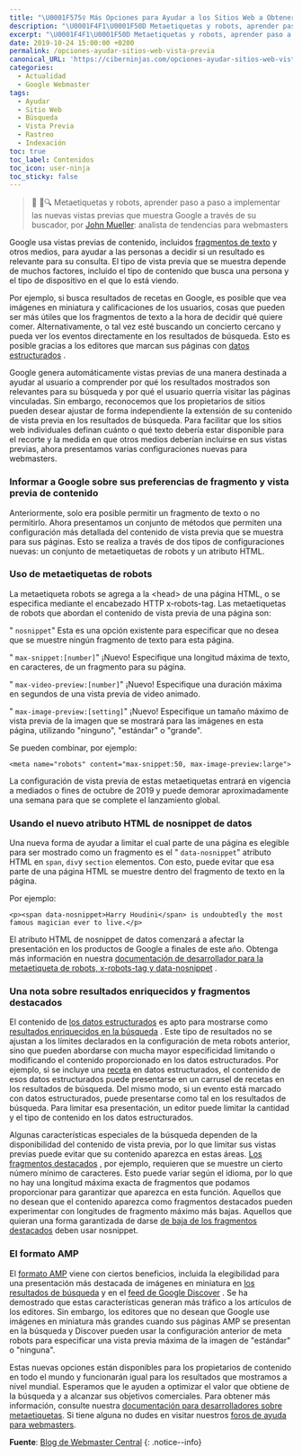 ```yaml
---
title: "\U0001F575️‍♀️ Más Opciones para Ayudar a los Sitios Web a Obtener una Vista Previa de su Contenido en la Búsqueda de Google"
description: "\U0001F4F1\U0001F50D Metaetiquetas y robots, aprender paso a paso a implementar las nuevas vistas previas que muestra Google a través de su buscador, por John Mueller"
excerpt: "\U0001F4F1\U0001F50D Metaetiquetas y robots, aprender paso a paso a implementar las nuevas vistas previas que muestra Google a través de su buscador, por John Mueller"
date: 2019-10-24 15:00:00 +0200
permalink: /opciones-ayudar-sitios-web-vista-previa
canonical_URL: 'https://ciberninjas.com/opciones-ayudar-sitios-web-vista-previa'
categories:
  - Actualidad
  - Google Webmaster
tags:
  - Ayudar
  - Sitio Web
  - Búsqueda
  - Vista Previa
  - Rastreo
  - Indexación
toc: true
toc_label: Contenidos
toc_icon: user-ninja
toc_sticky: false
---
```


> 📰 📱🔍 Metaetiquetas y robots, aprender paso a paso a implementar las nuevas vistas previas que muestra Google a trav&eacute;s de su buscador, por [John Mueller](https://twitter.com/johnmu?rel=rel)\: analista de tendencias para webmasters

Google usa vistas previas de contenido, incluidos [fragmentos de texto](https://support.google.com/webmasters/answer/35624) y otros medios, para ayudar a las personas a decidir si un resultado es relevante para su consulta. El tipo de vista previa que se muestra depende de muchos factores, incluido el tipo de contenido que busca una persona y el tipo de dispositivo en el que lo est&aacute; viendo.

Por ejemplo, si busca resultados de recetas en Google, es posible que vea im&aacute;genes en miniatura y calificaciones de los usuarios, cosas que pueden ser m&aacute;s &uacute;tiles que los fragmentos de texto a la hora de decidir qu&eacute; quiere comer. Alternativamente, o tal vez est&eacute; buscando un concierto cercano y pueda ver los eventos directamente en los resultados de b&uacute;squeda. Esto es posible gracias a los editores que marcan sus p&aacute;ginas con [datos estructurados](https://developers.google.com/search/docs/guides/search-gallery) .

Google genera autom&aacute;ticamente vistas previas de una manera destinada a ayudar al usuario a comprender por qu&eacute; los resultados mostrados son relevantes para su b&uacute;squeda y por qu&eacute; el usuario querr&iacute;a visitar las p&aacute;ginas vinculadas. Sin embargo, reconocemos que los propietarios de sitios pueden desear ajustar de forma independiente la extensi&oacute;n de su contenido de vista previa en los resultados de b&uacute;squeda. Para facilitar que los sitios web individuales definan cu&aacute;nto o qu&eacute; texto deber&iacute;a estar disponible para el recorte y la medida en que otros medios deber&iacute;an incluirse en sus vistas previas, ahora presentamos varias configuraciones nuevas para webmasters.

### Informar a Google sobre sus preferencias de fragmento y vista previa de contenido

Anteriormente, solo era posible permitir un fragmento de texto o no permitirlo. Ahora presentamos un conjunto de m&eacute;todos que permiten una configuraci&oacute;n m&aacute;s detallada del contenido de vista previa que se muestra para sus p&aacute;ginas. Esto se realiza a trav&eacute;s de dos tipos de configuraciones nuevas: un conjunto de metaetiquetas de robots y un atributo HTML.

### Uso de metaetiquetas de robots

La metaetiqueta robots se agrega a la &lt;head&gt; de una p&aacute;gina HTML, o se especifica mediante el encabezado HTTP x-robots-tag. Las metaetiquetas de robots que abordan el contenido de vista previa de una p&aacute;gina son:

" `nosnippet`" Esta es una opci&oacute;n existente para especificar que no desea que se muestre ning&uacute;n fragmento de texto para esta p&aacute;gina.

" `max-snippet:[number]`" &iexcl;Nuevo\! Especifique una longitud m&aacute;xima de texto, en caracteres, de un fragmento para su p&aacute;gina.

" `max-video-preview:[number]`" &iexcl;Nuevo\! Especifique una duraci&oacute;n m&aacute;xima en segundos de una vista previa de video animado.

" `max-image-preview:[setting]`" &iexcl;Nuevo\! Especifique un tama&ntilde;o m&aacute;ximo de vista previa de la imagen que se mostrar&aacute; para las im&aacute;genes en esta p&aacute;gina, utilizando "ninguno", "est&aacute;ndar" o "grande".

Se pueden combinar, por ejemplo:

~~~
<meta name="robots" content="max-snippet:50, max-image-preview:large">
~~~

La configuraci&oacute;n de vista previa de estas metaetiquetas entrar&aacute; en vigencia a mediados o fines de octubre de 2019 y puede demorar aproximadamente una semana para que se complete el lanzamiento global.

### Usando el nuevo atributo HTML de nosnippet de datos

Una nueva forma de ayudar a limitar el cual parte de una p&aacute;gina es elegible para ser mostrado como un fragmento es el " `data-nosnippet`" atributo HTML en `span`, `div`y `section` elementos. Con esto, puede evitar que esa parte de una p&aacute;gina HTML se muestre dentro del fragmento de texto en la p&aacute;gina.

Por ejemplo:

~~~
<p><span data-nosnippet>Harry Houdini</span> is undoubtedly the most famous magician ever to live.</p>
~~~

El atributo HTML de nosnippet de datos comenzar&aacute; a afectar la presentaci&oacute;n en los productos de Google a finales de este a&ntilde;o. Obtenga m&aacute;s informaci&oacute;n en nuestra [documentaci&oacute;n de desarrollador para la metaetiqueta de robots, x-robots-tag y data-nosnippet](https://developers.google.com/search/reference/robots_meta_tag) .

### Una nota sobre resultados enriquecidos y fragmentos destacados

El contenido de [los datos estructurados](https://developers.google.com/search/docs/guides/intro-structured-data) es apto para mostrarse como [resultados enriquecidos en la b&uacute;squeda](https://developers.google.com/search/docs/guides/search-gallery) . Este tipo de resultados no se ajustan a los l&iacute;mites declarados en la configuraci&oacute;n de meta robots anterior, sino que pueden abordarse con mucha mayor especificidad limitando o modificando el contenido proporcionado en los datos estructurados. Por ejemplo, si se incluye una [receta](https://developers.google.com/search/docs/data-types/recipe) en datos estructurados, el contenido de esos datos estructurados puede presentarse en un carrusel de recetas en los resultados de b&uacute;squeda. Del mismo modo, si un evento est&aacute; marcado con datos estructurados, puede presentarse como tal en los resultados de b&uacute;squeda. Para limitar esa presentaci&oacute;n, un editor puede limitar la cantidad y el tipo de contenido en los datos estructurados.

Algunas caracter&iacute;sticas especiales de la b&uacute;squeda dependen de la disponibilidad del contenido de vista previa, por lo que limitar sus vistas previas puede evitar que su contenido aparezca en estas &aacute;reas. [Los fragmentos destacados](https://support.google.com/websearch/answer/9351707) , por ejemplo, requieren que se muestre un cierto n&uacute;mero m&iacute;nimo de caracteres. Esto puede variar seg&uacute;n el idioma, por lo que no hay una longitud m&aacute;xima exacta de fragmentos que podamos proporcionar para garantizar que aparezca en esta funci&oacute;n. Aquellos que no desean que el contenido aparezca como fragmentos destacados pueden experimentar con longitudes de fragmento m&aacute;ximo m&aacute;s bajas. Aquellos que quieran una forma garantizada de darse [de baja de los fragmentos destacados](https://support.google.com/webmasters/answer/6229325) deben usar nosnippet.

### El formato AMP

El [formato AMP](https://kutt.it/amp) viene con ciertos beneficios, incluida la elegibilidad para una presentaci&oacute;n m&aacute;s destacada de im&aacute;genes en miniatura en [los resultados de b&uacute;squeda](https://developers.google.com/search/docs/guides/about-amp) y en el [feed de Google Discover](https://support.google.com/webmasters/answer/9046777) . Se ha demostrado que estas caracter&iacute;sticas generan m&aacute;s tr&aacute;fico a los art&iacute;culos de los editores. Sin embargo, los editores que no desean que Google use im&aacute;genes en miniatura m&aacute;s grandes cuando sus p&aacute;ginas AMP se presentan en la b&uacute;squeda y Discover pueden usar la configuraci&oacute;n anterior de meta robots para especificar una vista previa m&aacute;xima de la imagen de "est&aacute;ndar" o "ninguna".

Estas nuevas opciones est&aacute;n disponibles para los propietarios de contenido en todo el mundo y funcionar&aacute;n igual para los resultados que mostramos a nivel mundial. Esperamos que le ayuden a optimizar el valor que obtiene de la b&uacute;squeda y a alcanzar sus objetivos comerciales. Para obtener m&aacute;s informaci&oacute;n, consulte nuestra [documentaci&oacute;n para desarrolladores sobre metaetiquetas](https://developers.google.com/search/reference/robots_meta_tag). Si tiene alguna no dudes en visitar nuestros [foros de ayuda para webmasters](https://support.google.com/webmasters/go/community).

**Fuente**\: [Blog de Webmaster Central](https://webmasters.googleblog.com/2019/09/more-controls-on-search.html "Más Opciones para Ayudar a los Sitios Web a Obtener una Vista Previa de su Contenido en la Búsqueda de Google")
{: .notice--info}